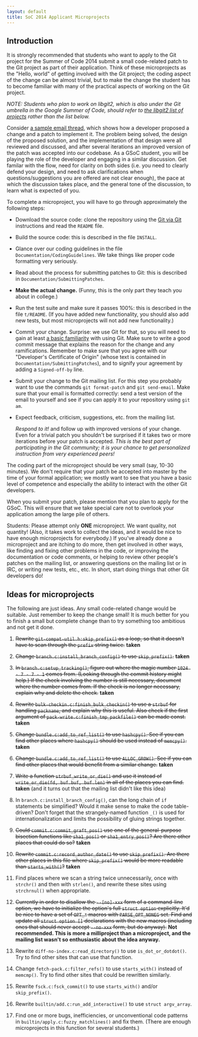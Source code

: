 ```yaml
---
layout: default
title: SoC 2014 Applicant Microprojects
---
```


## Introduction

It is strongly recommended that students who want to apply to the Git
project for the Summer of Code 2014 submit a small code-related patch
to the Git project as part of their application.  Think of these
microprojects as the "Hello, world" of getting involved with the Git
project; the coding aspect of the change can be almost trivial, but to
make the change the student has to become familiar with many of the
practical aspects of working on the Git project.

*NOTE: Students who plan to work on libgit2, which is also under the
Git umbrella in the Google Summer of Code, should refer to [the
libgit2 list of
projects](https://github.com/libgit2/libgit2/blob/development/PROJECTS.md)
rather than the list below.*

Consider [a sample email
thread](http://thread.gmane.org/gmane.comp.version-control.git/239068),
which shows how a developer proposed a change and a patch to implement
it.  The problem being solved, the design of the proposed solution,
and the implementation of that design were all reviewed and discussed,
and after several iterations an improved version of the patch was
accepted into our codebase.  As a GSoC student, you will be playing
the role of the developer and engaging in a similar discussion.  Get
familar with the flow, need for clarity on both sides (i.e. you need
to clearly defend your design, and need to ask clarifications when
questions/suggestions you are offered are not clear enough), the pace
at which the discussion takes place, and the general tone of the
discussion, to learn what is expected of you.

To complete a microproject, you will have to go through approximately
the following steps:

* Download the source code: clone the repository using the [Git via
  Git](http://git-scm.com/downloads) instructions and read the
  `README` file.

* Build the source code: this is described in the file `INSTALL`.

* Glance over our coding guidelines in the file
  `Documentation/CodingGuidelines`.  We take things like proper code
  formatting very seriously.

* Read about the process for submitting patches to Git: this is
  described in `Documentation/SubmittingPatches`.

* **Make the actual change.** (Funny, this is the only part they teach
  you about in college.)

* Run the test suite and make sure it passes 100%: this is described
  in the file `t/README`.  (If you have added new functionality, you
  should also add new tests, but most microprojects will not add new
  functionality.)

* Commit your change.  Surprise: we use Git for that, so you will need
  to gain at least
  [a basic familiarity](http://git-scm.com/documentation) with using
  Git.  Make sure to write a good commit message that explains the
  reason for the change and any ramifications.  Remember to make sure
  that you agree with our "Developer's Certificate of Origin" (whose
  text is contained in `Documentation/SubmittingPatches`), and to
  signify your agreement by adding a `Signed-off-by` line.

* Submit your change to the Git mailing list.  For this step you
  probably want to use the commands `git format-patch` and `git
  send-email`.  Make sure that your email is formatted correctly: send
  a test version of the email to yourself and see if you can apply it
  to your repository using `git am`.

* Expect feedback, criticism, suggestions, etc. from the mailing list.

  *Respond to it!* and follow up with improved versions of your
  change.  Even for a trivial patch you shouldn't be surprised if it
  takes two or more iterations before your patch is accepted.  *This
  is the best part of participating in the Git community; it is your
  chance to get personalized instruction from very experienced peers!*

The coding part of the microproject should be very small (say, 10-30
minutes).  We don't require that your patch be accepted into master by
the time of your formal application; we mostly want to see that you
have a basic level of competence and especially the ability to
interact with the other Git developers.

When you submit your patch, please mention that you plan to apply for
the GSoC.  This will ensure that we take special care not to overlook
your application among the large pile of others.

Students: Please attempt only **ONE** microproject.  We want quality,
not quantity!  (Also, it takes work to collect the ideas, and it would
be nice to have enough microprojects for everybody.)  If you've
already done a microproject and are itching to do more, then get
involved in other ways, like finding and fixing other problems in the
code, or improving the documentation or code comments, or helping to
review other people's patches on the mailing list, or answering
questions on the mailing list or in IRC, or writing new tests, etc.,
etc.  In short, start doing things that other Git developers do!

## Ideas for microprojects

The following are just ideas.  Any small code-related change would be
suitable.  Just remember to keep the change small!  It is much better
for you to finish a small but complete change than to try something
too ambitious and not get it done.

1.  <s>Rewrite `git-compat-util.h:skip_prefix()` as a loop, so that it
    doesn't have to scan through the `prefix` string twice.</s>
    **taken**

2.  <s>Change `branch.c:install_branch_config()` to use
    `skip_prefix()`.</s> **taken**

3.  <s>In `branch.c:setup_tracking()`, figure out where the magic
    number `1024 - 7 - 7 - 1` comes from.  (Looking through the commit
    history might help.)  If the check involving the number is still
    necessary, document where the number comes from.  If the check is
    no longer necessary, explain why and delete the check.</s> **taken**

4.  <s>Rewrite `bulk-checkin.c:finish_bulk_checkin()` to use a `strbuf`
    for handling `packname`, and explain why this is useful.  Also
    check if the first argument of
    `pack-write.c:finish_tmp_packfile()` can be made const.</s>
    **taken**

5.  <s>Change `bundle.c:add_to_ref_list()` to use `hashcpy()`.  See if
    you can find other places where `hashcpy()` should be used instead
    of `memcpy()`.</s> **taken**

6.  <s>Change `bundle.c:add_to_ref_list()` to use `ALLOC_GROW()`.  See
    if you can find other places that would benefit from a similar
    change.</s> **taken**

7.  <s>Write a function `strbuf_write_or_die()` and use it instead of
    `write_or_die(fd, buf.buf, buf.len)` in all of the places you can
    find.</s> **taken** (and it turns out that the mailing list didn't
    like this idea)

8.  In `branch.c:install_branch_config()`, can the long chain of `if`
    statements be simplified?  Would it make sense to make the code
    table-driven?  Don't forget that the strangely-named function
    `_()` is used for internationalization and limits the possibility
    of gluing strings together.

9.  <s>Could `commit.c:commit_graft_pos()` use one of the general-purpose
    bisection functions like `sha1_pos()` or `sha1_entry_pos()`?  Are
    there other places that could do so?</s> **taken**

10. <s>Rewrite `commit.c:record_author_date()` to use `skip_prefix()`.
    Are there other places in this file where `skip_prefix()` would be
    more readable than `starts_with()`?</s> **taken**

11. Find places where we scan a string twice unnecessarily, once with
    `strchr()` and then with `strlen()`, and rewrite these sites using
    `strchrnul()` when appropriate.

12. <s>Currently in order to disallow the `--[no]-xxx` form of a
    command-line option, we have to initialize the option's full
    `struct option` explicitly.  It'd be nice to have a set of `OPT_*`
    macros with `PARSE_OPT_NONEG` set.  Find and update all `struct
    option []` declarations with the new macros (including ones that
    should never accept `--no-xxx` form, but do anyway).</s> **Not
    recommended.  This is more a milliproject than a microproject, and
    the mailing list wasn't so enthusiastic about the idea anyway.**

13. Rewrite `diff-no-index.c:read_directory()` to use
    `is_dot_or_dotdot()`.  Try to find other sites that can use that
    function.

14. Change `fetch-pack.c:filter_refs()` to use `starts_with()` instead
    of `memcmp()`.  Try to find other sites that could be rewritten
    similarly.

15. Rewrite `fsck.c:fsck_commit()` to use `starts_with()` and/or
    `skip_prefix()`.

16. Rewrite `builtin/add.c:run_add_interactive()` to use `struct
    argv_array`.

17. Find one or more bugs, inefficiencies, or unconventional code
    patterns in `builtin/apply.c:fuzzy_matchlines()` and fix them.
    (There are enough microprojects in this function for several
    students.)
